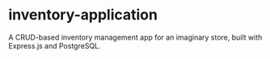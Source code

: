 # inventory-application
 A CRUD-based inventory management app for an imaginary store, built with Express.js and PostgreSQL.
